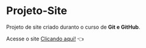 # Projeto-Site
 Projeto de site criado duranto o curso de **Git e GitHub**.
 
 Acesse o site [Clicando aqui!](https://araonicardoso.github.io/projeto-site/) :point_left:
